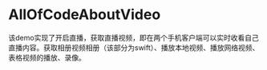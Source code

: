# AllOfCodeAboutVideo
该demo实现了开启直播，获取直播视频，即在两个手机客户端可以实时收看自己直播内容。获取相册视频相册（该部分为swift）、播放本地视频、播放网络视频、表格视频的播放、录像。
